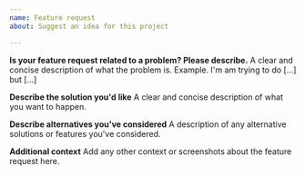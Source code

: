 ```yaml
---
name: Feature request
about: Suggest an idea for this project

---
```


**Is your feature request related to a problem? Please describe.**
A clear and concise description of what the problem is. 
Example. I'm am trying to do [...] but [...]

**Describe the solution you'd like**
A clear and concise description of what you want to happen.

**Describe alternatives you've considered**
A description of any alternative solutions or features you've considered.

**Additional context**
Add any other context or screenshots about the feature request here.
